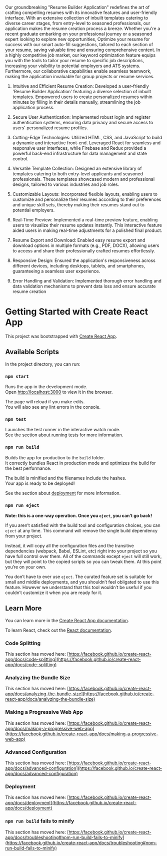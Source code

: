 Our groundbreaking "Resume Builder Application" redefines the art of crafting compelling resumes with its innovative features and user-friendly interface. With an extensive collection of inbuilt templates catering to diverse career stages, from entry-level to seasoned professionals, our application makes the resume creation process a breeze. Whether you're a recent graduate embarking on your professional journey or a seasoned expert looking to explore new opportunities, Optimize your resume for success with our smart auto-fill suggestions, tailored to each section of your resume, saving valuable time and ensuring comprehensive content. In a highly competitive job market, our keyword optimization feature equips you with the tools to tailor your resume to specific job descriptions, increasing your visibility to potential employers and ATS systems. Furthermore, our collaborative capabilities enable seamless teamwork, making the application invaluable for group projects or resume services.

1. Intuitive and Efficient Resume Creation: Developed a user-friendly 'Resume Builder Application' featuring a diverse selection of inbuilt templates. Empowered users to create personalized resumes within minutes by filling in their details manually, streamlining the job application process.

2. Secure User Authentication: Implemented robust login and register authentication systems, ensuring data privacy and secure access to users' personalized resume profiles.

3. Cutting-Edge Technologies: Utilized HTML, CSS, and JavaScript to build a dynamic and interactive front-end. Leveraged React for seamless and responsive user interfaces, while Firebase and Redux provided a powerful back-end infrastructure for data management and state control.

4. Versatile Template Collection: Designed an extensive library of templates catering to both entry-level applicants and seasoned professionals. These templates showcased modern and professional designs, tailored to various industries and job roles.

5. Customizable Layouts: Incorporated flexible layouts, enabling users to customize and personalize their resumes according to their preferences and unique skill sets, thereby making their resumes stand out to potential employers.

6. Real-Time Preview: Implemented a real-time preview feature, enabling users to visualize their resume updates instantly. This interactive feature aided users in making real-time adjustments for a polished final product.

7. Resume Export and Download: Enabled easy resume export and download options in multiple formats (e.g., PDF, DOCX), allowing users to access and share their professionally crafted resumes effortlessly.

8. Responsive Design: Ensured the application's responsiveness across different devices, including desktops, tablets, and smartphones, guaranteeing a seamless user experience.

9. Error Handling and Validation: Implemented thorough error handling and data validation mechanisms to prevent data loss and ensure accurate resume creation

    






# Getting Started with Create React App

This project was bootstrapped with [Create React App](https://github.com/facebook/create-react-app).

## Available Scripts

In the project directory, you can run:

### `npm start`

Runs the app in the development mode.\
Open [http://localhost:3000](http://localhost:3000) to view it in the browser.

The page will reload if you make edits.\
You will also see any lint errors in the console.

### `npm test`

Launches the test runner in the interactive watch mode.\
See the section about [running tests](https://facebook.github.io/create-react-app/docs/running-tests) for more information.

### `npm run build`

Builds the app for production to the `build` folder.\
It correctly bundles React in production mode and optimizes the build for the best performance.

The build is minified and the filenames include the hashes.\
Your app is ready to be deployed!

See the section about [deployment](https://facebook.github.io/create-react-app/docs/deployment) for more information.

### `npm run eject`

**Note: this is a one-way operation. Once you `eject`, you can’t go back!**

If you aren’t satisfied with the build tool and configuration choices, you can `eject` at any time. This command will remove the single build dependency from your project.

Instead, it will copy all the configuration files and the transitive dependencies (webpack, Babel, ESLint, etc) right into your project so you have full control over them. All of the commands except `eject` will still work, but they will point to the copied scripts so you can tweak them. At this point you’re on your own.

You don’t have to ever use `eject`. The curated feature set is suitable for small and middle deployments, and you shouldn’t feel obligated to use this feature. However we understand that this tool wouldn’t be useful if you couldn’t customize it when you are ready for it.

## Learn More

You can learn more in the [Create React App documentation](https://facebook.github.io/create-react-app/docs/getting-started).

To learn React, check out the [React documentation](https://reactjs.org/).

### Code Splitting

This section has moved here: [https://facebook.github.io/create-react-app/docs/code-splitting](https://facebook.github.io/create-react-app/docs/code-splitting)

### Analyzing the Bundle Size

This section has moved here: [https://facebook.github.io/create-react-app/docs/analyzing-the-bundle-size](https://facebook.github.io/create-react-app/docs/analyzing-the-bundle-size)

### Making a Progressive Web App

This section has moved here: [https://facebook.github.io/create-react-app/docs/making-a-progressive-web-app](https://facebook.github.io/create-react-app/docs/making-a-progressive-web-app)

### Advanced Configuration

This section has moved here: [https://facebook.github.io/create-react-app/docs/advanced-configuration](https://facebook.github.io/create-react-app/docs/advanced-configuration)

### Deployment

This section has moved here: [https://facebook.github.io/create-react-app/docs/deployment](https://facebook.github.io/create-react-app/docs/deployment)

### `npm run build` fails to minify

This section has moved here: [https://facebook.github.io/create-react-app/docs/troubleshooting#npm-run-build-fails-to-minify](https://facebook.github.io/create-react-app/docs/troubleshooting#npm-run-build-fails-to-minify)
